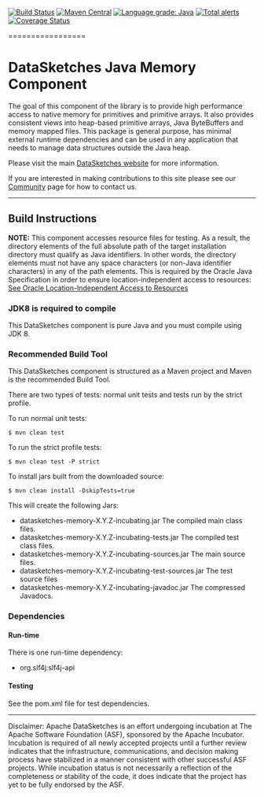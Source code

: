 <!--
    Licensed to the Apache Software Foundation (ASF) under one
    or more contributor license agreements.  See the NOTICE file
    distributed with this work for additional information
    regarding copyright ownership.  The ASF licenses this file
    to you under the Apache License, Version 2.0 (the
    "License"); you may not use this file except in compliance
    with the License.  You may obtain a copy of the License at

      http://www.apache.org/licenses/LICENSE-2.0

    Unless required by applicable law or agreed to in writing,
    software distributed under the License is distributed on an
    "AS IS" BASIS, WITHOUT WARRANTIES OR CONDITIONS OF ANY
    KIND, either express or implied.  See the License for the
    specific language governing permissions and limitations
    under the License.
-->

[![Build Status](https://travis-ci.org/apache/incubator-datasketches-memory.svg?branch=master)](https://travis-ci.org/apache/incubator-datasketches-memory) 
[![Maven Central](https://maven-badges.herokuapp.com/maven-central/org.apache.datasketches/datasketches-memory/badge.svg)](https://maven-badges.herokuapp.com/maven-central/org.apache.datasketches/datasketches-memory) 
[![Language grade: Java](https://img.shields.io/lgtm/grade/java/g/apache/incubator-datasketches-memory.svg?logo=lgtm&logoWidth=18)](https://lgtm.com/projects/g/apache/incubator-datasketches-memory/context:java)
[![Total alerts](https://img.shields.io/lgtm/alerts/g/apache/incubator-datasketches-memory.svg?logo=lgtm&logoWidth=18)](https://lgtm.com/projects/g/apache/incubator-datasketches-memory/alerts/)
[![Coverage Status](https://coveralls.io/repos/github/apache/incubator-datasketches-memory/badge.svg?branch=master&service=github)](https://coveralls.io/github/apache/incubator-datasketches-memory?branch=master)

=================

# DataSketches Java Memory Component
 The goal of this component of the library is to provide high performance access to native memory for primitives
 and primitive arrays. It also provides consistent views into heap-based primitive arrays,
 Java ByteBuffers and memory mapped files. This package is general purpose, has minimal external
 runtime dependencies and can be used in any application that needs to manage data structures outside
 the Java heap.

Please visit the main [DataSketches website](https://datasketches.apache.org) for more information. 

If you are interested in making contributions to this site please see our [Community](https://datasketches.apache.org/docs/Community/) page for how to contact us.

---

## Build Instructions
__NOTE:__ This component accesses resource files for testing. As a result, the directory elements of the full absolute path of the target installation directory must qualify as Java identifiers. In other words, the directory elements must not have any space characters (or non-Java identifier characters) in any of the path elements. This is required by the Oracle Java Specification in order to ensure location-independent access to resources: [See Oracle Location-Independent Access to Resources](https://docs.oracle.com/javase/8/docs/technotes/guides/lang/resources.html)

### JDK8 is required to compile
This DataSketches component is pure Java and you must compile using JDK 8.

### Recommended Build Tool
This DataSketches component is structured as a Maven project and Maven is the recommended Build Tool.

There are two types of tests: normal unit tests and tests run by the strict profile.  

To run normal unit tests:

    $ mvn clean test

To run the strict profile tests:

    $ mvn clean test -P strict

To install jars built from the downloaded source:

    $ mvn clean install -DskipTests=true

This will create the following Jars:

* datasketches-memory-X.Y.Z-incubating.jar The compiled main class files.
* datasketches-memory-X.Y.Z-incubating-tests.jar The compiled test class files.
* datasketches-memory-X.Y.Z-incubating-sources.jar The main source files.
* datasketches-memory-X.Y.Z-incubating-test-sources.jar The test source files
* datasketches-memory-X.Y.Z-incubating-javadoc.jar  The compressed Javadocs.

### Dependencies

#### Run-time
There is one run-time dependency: 

* org.slf4j:slf4j-api

#### Testing
See the pom.xml file for test dependencies.

----

Disclaimer: Apache DataSketches is an effort undergoing incubation at The Apache Software Foundation (ASF), sponsored by the Apache Incubator. Incubation is required of all newly accepted projects until a further review indicates that the infrastructure, communications, and decision making process have stabilized in a manner consistent with other successful ASF projects. While incubation status is not necessarily a reflection of the completeness or stability of the code, it does indicate that the project has yet to be fully endorsed by the ASF.
